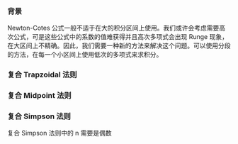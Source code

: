 
### 背景

Newton-Cotes 公式一般不适于在大的积分区间上使用。我们或许会考虑需要高次公式，可是这些公式中的系数的值难获得并且高次多项式会出现 Runge 现象，在大区间上不精确。因此，我们需要一种新的方法来解决这个问题。可以使用分段的方法，在每一个小区间上使用低次的多项式来求积分。

### 复合 Trapzoidal 法则

### 复合 Midpoint 法则

### 复合 Simpson 法则

复合 Simpson 法则中的 n 需要是偶数

